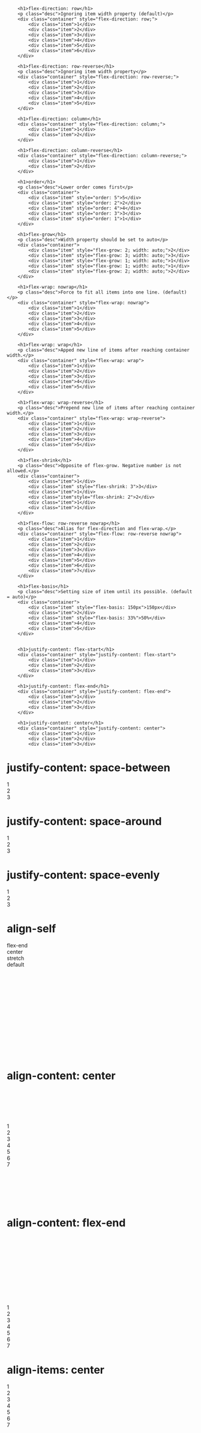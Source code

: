 
        <h1>flex-direction: row</h1>
        <p class="desc">Ignoring item width property (default)</p>
        <div class="container" style="flex-direction: row;">
            <div class="item">1</div>
            <div class="item">2</div>
            <div class="item">3</div>
            <div class="item">4</div>
            <div class="item">5</div>
            <div class="item">6</div>
        </div>
        
        <h1>flex-direction: row-reverse</h1>
        <p class="desc">Ignoring item width property</p>
        <div class="container" style="flex-direction: row-reverse;">
            <div class="item">1</div>
            <div class="item">2</div>
            <div class="item">3</div>
            <div class="item">4</div>
            <div class="item">5</div>
        </div>
        
        <h1>flex-direction: column</h1>
        <div class="container" style="flex-direction: column;">
            <div class="item">1</div>
            <div class="item">2</div>
        </div>

        <h1>flex-direction: column-reverse</h1>
        <div class="container" style="flex-direction: column-reverse;">
            <div class="item">1</div>
            <div class="item">2</div>
        </div>

        <h1>order</h1>
        <p class="desc">Lower order comes first</p>
        <div class="container">
            <div class="item" style="order: 5">5</div>
            <div class="item" style="order: 2">2</div>
            <div class="item" style="order: 4">4</div>
            <div class="item" style="order: 3">3</div>
            <div class="item" style="order: 1">1</div>
        </div>

        <h1>flex-grow</h1>
        <p class="desc">Width property should be set to auto</p>
        <div class="container">
            <div class="item" style="flex-grow: 2; width: auto;">2</div>
            <div class="item" style="flex-grow: 3; width: auto;">3</div>
            <div class="item" style="flex-grow: 1; width: auto;">1</div>
            <div class="item" style="flex-grow: 1; width: auto;">1</div>
            <div class="item" style="flex-grow: 2; width: auto;">2</div>
        </div>

        <h1>flex-wrap: nowrap</h1>
        <p class="desc">Force to fit all items into one line. (default)</p>
        <div class="container" style="flex-wrap: nowrap">
            <div class="item">1</div>
            <div class="item">2</div>
            <div class="item">3</div>
            <div class="item">4</div>
            <div class="item">5</div>
        </div>
        
        <h1>flex-wrap: wrap</h1>
        <p class="desc">Apped new line of items after reaching container width.</p>
        <div class="container" style="flex-wrap: wrap">
            <div class="item">1</div>
            <div class="item">2</div>
            <div class="item">3</div>
            <div class="item">4</div>
            <div class="item">5</div>
        </div>
        
        <h1>flex-wrap: wrap-reverse</h1>
        <p class="desc">Prepend new line of items after reaching container width.</p>
        <div class="container" style="flex-wrap: wrap-reverse">
            <div class="item">1</div>
            <div class="item">2</div>
            <div class="item">3</div>
            <div class="item">4</div>
            <div class="item">5</div>
        </div>
        
        <h1>flex-shrink</h1>
        <p class="desc">Opposite of flex-grow. Negative number is not allowed.</p>
        <div class="container">
            <div class="item">1</div>
            <div class="item" style="flex-shrink: 3">3</div>
            <div class="item">1</div>
            <div class="item"style="flex-shrink: 2">2</div>
            <div class="item">1</div>
            <div class="item">1</div>
        </div>
        
        <h1>flex-flow: row-reverse nowrap</h1>
        <p class="desc">Alias for flex-direction and flex-wrap.</p>
        <div class="container" style="flex-flow: row-reverse nowrap">
            <div class="item">1</div>
            <div class="item">2</div>
            <div class="item">3</div>
            <div class="item">4</div>
            <div class="item">5</div>
            <div class="item">6</div>
            <div class="item">7</div>
        </div>

        <h1>flex-basis</h1>
        <p class="desc">Setting size of item until its possible. (default = auto)</p>
        <div class="container">
            <div class="item" style="flex-basis: 150px">150px</div>
            <div class="item">2</div>
            <div class="item" style="flex-basis: 33%">50%</div>
            <div class="item">4</div>
            <div class="item">5</div>
        </div>


        <h1>justify-content: flex-start</h1>
        <div class="container" style="justify-content: flex-start">
            <div class="item">1</div>
            <div class="item">2</div>
            <div class="item">3</div>
        </div>

        <h1>justify-content: flex-end</h1>
        <div class="container" style="justify-content: flex-end">
            <div class="item">1</div>
            <div class="item">2</div>
            <div class="item">3</div>
        </div>
        
        <h1>justify-content: center</h1>
        <div class="container" style="justify-content: center">
            <div class="item">1</div>
            <div class="item">2</div>
            <div class="item">3</div>
</div>

<h1>justify-content: space-between</h1>
<div class="container" style="justify-content: space-between">
    <div class="item">1</div>
    <div class="item">2</div>
    <div class="item">3</div>
</div>

<h1>justify-content: space-around</h1>
<div class="container" style="justify-content: space-around">
    <div class="item">1</div>
    <div class="item">2</div>
    <div class="item">3</div>
</div>

<h1>justify-content: space-evenly</h1>
<div class="container" style="justify-content: space-evenly">
    <div class="item">1</div>
    <div class="item">2</div>
    <div class="item">3</div>
</div>

<h1>align-self</h1>
<div class="container" style="height: 300px;">
    <div class="item" style="align-self: flex-end">flex-end</div>
    <div class="item" style="align-self: center">center</div>
    <div class="item" style="align-self: stretch">stretch</div>
    <div class="item">default</div>
</div>

<h1>align-content: center</h1>
<div class="container" style="height: 300px; align-content: center; flex-wrap: wrap;">
    <div class="item">1</div>
    <div class="item">2</div>
    <div class="item">3</div>
    <div class="item">4</div>
    <div class="item">5</div>
    <div class="item">6</div>
    <div class="item">7</div>
</div>

<h1>align-content: flex-end</h1>
<div class="container" style="height: 300px; align-content: flex-end; flex-wrap: wrap;">
    <div class="item">1</div>
    <div class="item">2</div>
    <div class="item">3</div>
    <div class="item">4</div>
    <div class="item">5</div>
    <div class="item">6</div>
    <div class="item">7</div>
</div>

<h1>align-items: center</h1>
<div class="container" style="height: 300px; align-items: center; flex-wrap: wrap;">
    <div class="item">1</div>
    <div class="item">2</div>
    <div class="item">3</div>
    <div class="item">4</div>
    <div class="item">5</div>
    <div class="item">6</div>
    <div class="item">7</div>
</div>

<h1>Centering item</h1>
<div class="container" style="height: 300px; align-items: center; justify-content: center;">
    <div class="item">1</div>
</div>
